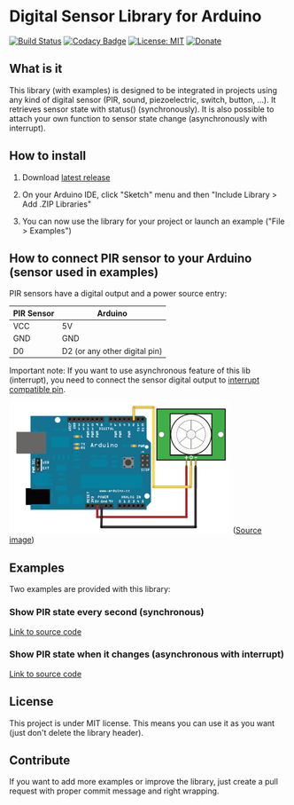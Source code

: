 # Digital Sensor Library for Arduino
[![Build Status](https://travis-ci.org/QuentinCG/Arduino-Digital-Sensor-Library.svg?branch=master)](https://travis-ci.org/QuentinCG/Arduino-Digital-Sensor-Library) [![Codacy Badge](https://api.codacy.com/project/badge/Grade/4026e165a7834aeaba663ebd9c7e407c)](https://www.codacy.com/manual/QuentinCG/Arduino-Digital-Sensor-Library?utm_source=github.com&amp;utm_medium=referral&amp;utm_content=QuentinCG/Arduino-Digital-Sensor-Library&amp;utm_campaign=Badge_Grade) [![License: MIT](https://img.shields.io/badge/License-MIT-brightgreen.svg)](https://github.com/QuentinCG/Arduino-Digital-Sensor-Library/blob/master/LICENSE.md) [![Donate](https://img.shields.io/badge/Donate-PayPal-green.svg)](https://paypal.me/QuentinCG)

## What is it

This library (with examples) is designed to be integrated in projects using any kind of digital sensor (PIR, sound, piezoelectric, switch, button, ...).
It retrieves sensor state with status() (synchronously). It is also possible to attach your own function to sensor state change (asynchronously with interrupt).

## How to install

1) Download <a target="_blank" href="https://github.com/QuentinCG/Arduino-Digital-Sensor-Library/releases/download/1.0.0/DigitalSensor_v1_0_0.zip">latest release</a>

2) On your Arduino IDE, click "Sketch" menu and then "Include Library > Add .ZIP Libraries"

3) You can now use the library for your project or launch an example ("File > Examples")

## How to connect PIR sensor to your Arduino (sensor used in examples)

PIR sensors have a digital output and a power source entry:

|PIR Sensor|Arduino                      |
|--------  |--------                     |
|VCC       |5V                           |
|GND       |GND                          |
|D0        |D2 (or any other digital pin)|

Important note: If you want to use asynchronous feature of this lib (interrupt), you need to connect the sensor digital output to <a target="_blank" href="https://www.arduino.cc/en/Reference/AttachInterrupt">interrupt compatible pin</a>.

<img src="schematics.png" width="400">
(<a target="_blank" href="https://learn.adafruit.com/pir-passive-infrared-proximity-motion-sensor/using-a-pir">Source image</a>)

## Examples

Two examples are provided with this library:

### Show PIR state every second (synchronous)

<a target="_blank" href="https://github.com/QuentinCG/Arduino-Digital-Sensor-Library/blob/master/examples/BasicPIR/BasicPIR.ino">Link to source code</a>

### Show PIR state when it changes (asynchronous with interrupt)
<a target="_blank" href="https://github.com/QuentinCG/Arduino-Digital-Sensor-Library/blob/master/examples/PIRWithInterrupt/PIRWithInterrupt.ino">Link to source code</a>

## License

This project is under MIT license. This means you can use it as you want (just don't delete the library header).

## Contribute

If you want to add more examples or improve the library, just create a pull request with proper commit message and right wrapping.
